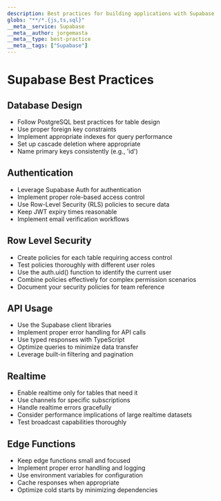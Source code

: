 ```yaml
---
description: Best practices for building applications with Supabase
globs: "**/*.{js,ts,sql}"
__meta__service: Supabase
__meta__author: jorgemasta
__meta__type: best-practice
__meta__tags: ["Supabase"]
---
```


# Supabase Best Practices

## Database Design

- Follow PostgreSQL best practices for table design
- Use proper foreign key constraints
- Implement appropriate indexes for query performance
- Set up cascade deletion where appropriate
- Name primary keys consistently (e.g., 'id')

## Authentication

- Leverage Supabase Auth for authentication
- Implement proper role-based access control
- Use Row-Level Security (RLS) policies to secure data
- Keep JWT expiry times reasonable
- Implement email verification workflows

## Row Level Security

- Create policies for each table requiring access control
- Test policies thoroughly with different user roles
- Use the auth.uid() function to identify the current user
- Combine policies effectively for complex permission scenarios
- Document your security policies for team reference

## API Usage

- Use the Supabase client libraries
- Implement proper error handling for API calls
- Use typed responses with TypeScript
- Optimize queries to minimize data transfer
- Leverage built-in filtering and pagination

## Realtime

- Enable realtime only for tables that need it
- Use channels for specific subscriptions
- Handle realtime errors gracefully
- Consider performance implications of large realtime datasets
- Test broadcast capabilities thoroughly

## Edge Functions

- Keep edge functions small and focused
- Implement proper error handling and logging
- Use environment variables for configuration
- Cache responses when appropriate
- Optimize cold starts by minimizing dependencies